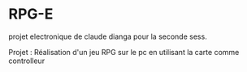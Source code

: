 RPG-E
=====

projet electronique de claude dianga pour la seconde sess.

Projet : 
  Réalisation d'un jeu RPG sur le pc en utilisant la carte comme controlleur
